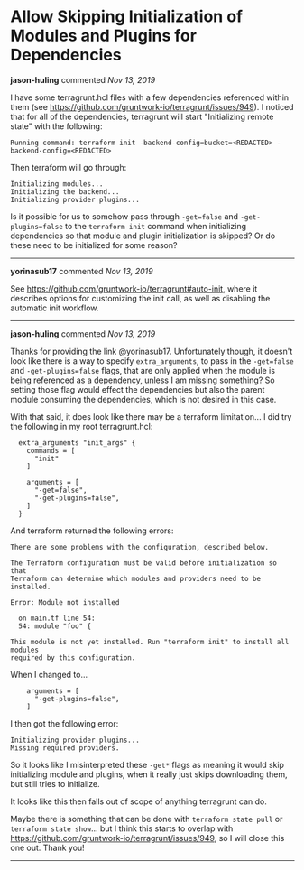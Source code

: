 # Allow Skipping Initialization of Modules and Plugins for Dependencies

**jason-huling** commented *Nov 13, 2019*

I have some terragrunt.hcl files with a few dependencies referenced within them (see https://github.com/gruntwork-io/terragrunt/issues/949). I noticed that for all of the dependencies, terragrunt will start "Initializing remote state" with the following:
```
Running command: terraform init -backend-config=bucket=<REDACTED> -backend-config=<REDACTED>
``` 
Then terraform will go through:
```
Initializing modules...
Initializing the backend...
Initializing provider plugins...
```
Is it possible for us to somehow pass through `-get=false` and `-get-plugins=false` to the `terraform init` command when initializing dependencies so that module and plugin initialization is skipped? Or do these need to be initialized for some reason?
<br />
***


**yorinasub17** commented *Nov 13, 2019*

See https://github.com/gruntwork-io/terragrunt#auto-init, where it describes options for customizing the init call, as well as disabling the automatic init workflow.
***

**jason-huling** commented *Nov 13, 2019*

Thanks for providing the link @yorinasub17. Unfortunately though, it doesn't look like there is a way to specify `extra_arguments`, to pass in the `-get=false` and `-get-plugins=false` flags, that are only applied when the module is being referenced as a dependency, unless I am missing something? So setting those flag would effect the dependencies but also the parent module consuming the dependencies, which is not desired in this case.

With that said, it does look like there may be a terraform limitation... I did try the following in my root terragrunt.hcl:
```
  extra_arguments "init_args" {
    commands = [
      "init"
    ]

    arguments = [
      "-get=false",
      "-get-plugins=false",
    ]
  }
```
And terraform returned the following errors:
```
There are some problems with the configuration, described below.

The Terraform configuration must be valid before initialization so that
Terraform can determine which modules and providers need to be installed.

Error: Module not installed

  on main.tf line 54:
  54: module "foo" {

This module is not yet installed. Run "terraform init" to install all modules
required by this configuration.
```
When I changed to...
```
    arguments = [
      "-get-plugins=false",
    ]
``` 
I then got the following error:
```
Initializing provider plugins...
Missing required providers.
```

So it looks like I misinterpreted these `-get*` flags as meaning it would skip initializing module and plugins, when it really just skips downloading them, but still tries to initialize.

It looks like this then falls out of scope of anything terragrunt can do.

Maybe there is something that can be done with `terraform state pull` or `terraform state show`... but I think this starts to overlap with https://github.com/gruntwork-io/terragrunt/issues/949, so I will close this one out. Thank you!
***

